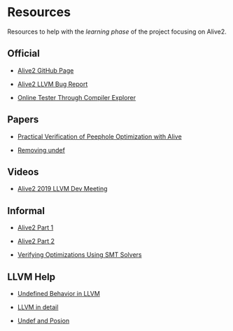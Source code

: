 Resources
=========

Resources to help with the *learning phase* of the project focusing on Alive2.

Official
--------

* [Alive2 GitHub Page](https://github.com/AliveToolkit/alive2)

* [Alive2 LLVM Bug Report](https://github.com/AliveToolkit/alive2/blob/master/BugList.md)

* [Online Tester Through Compiler Explorer](https://alive2.llvm.org/ce/)

Papers
------

* [Practical Verification of Peephole Optimization with Alive](https://dl.acm.org/doi/pdf/10.1145/3166064)

* [Removing undef](https://www.cs.utah.edu/~regehr/papers/undef-pldi17.pdf)

Videos
------

* [Alive2 2019 LLVM Dev Meeting](https://www.youtube.com/watch?v=paJhdBp_iA4)


Informal
--------

* [Alive2 Part 1](https://blog.regehr.org/archives/1722)

* [Alive2 Part 2](https://blog.regehr.org/archives/1737)

* [Verifying Optimizations Using SMT Solvers](https://llvm.org/devmtg/2013-11/slides/Lopes-SMT.pdf)

LLVM Help
--------

* [Undefined Behavior in LLVM](https://www.cs.utah.edu/~regehr/llvm-ub.pdf)

* [LLVM in detail](https://www.cs.cmu.edu/afs/cs/academic/class/15745-s13/public/lectures/L6-LLVM-Detail-1up.pdf)

* [Undef and Posion](https://llvm.org/devmtg/2020-09/slides/Lee-UndefPoison.pdf)

